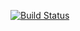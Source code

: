 [![Build Status](https://travis-ci.org/tupiznak/tanks-09-2016.svg?branch=master)](https://travis-ci.org/tanks-09-2016)
